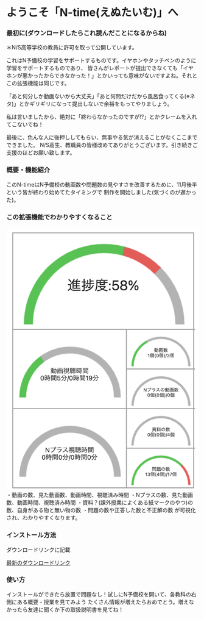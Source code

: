 # ようこそ「N-time(えぬたいむ)」へ


### 最初に(ダウンロードしたらこれ読んだことになるからね)
＊N/S高等学校の教員に許可を取って公開しています。

これはN予備校の学習をサポートするものです。イヤホンやタッチペンのように学習をサポートするものであり、
皆さんがレポートが提出できなくても「イヤホンが悪かったからできなかった！」とかいっても意味がないですよね。それとこの拡張機能は同じです。

「あと何分しか動画ないから大丈夫」「あと何問だけだから風呂食ってくる(※ネタ)」とかギリギリになって提出しないで余裕をもってやりましょう。

私は言いましたから、絶対に「終わらなかったのですが!?」とかクレームを入れてこないでね！

最後に、色んな人に後押ししてもらい、無事やる気が消えることがなくここまでできました。
N/S高生、教職員の皆様改めてありがとうございます。引き続きご支援のほどお願い致します。

### 概要・機能紹介
このN-timeはN予備校の動画数や問題数の見やすさを改善するために、11月後半という皆が終わり始めてたタイミングで
制作を開始しました(気づくのが遅かった)。

### この拡張機能でわかりやすくなること
![view](image/view.png)
・動画の数、見た動画数、動画時間、視聴済み時間
・Nプラスの数、見た動画数、動画時間、視聴済み時間
・資料？(課外授業によくある紙マークのやつ)の数、自身がある物と無い物の数
・問題の数や正答した数と不正解の数
が可視化され、わかりやすくなります。

### インストール方法
ダウンロードリンクに記載

[最新のダウンロードリンク](https://github.com/kurimogo/n-time/releases/tag/V1.0.0)

### 使い方
インストールができたら放置で問題なし！試しにN予備校を開いて、各教科の右側にある概要・授業を見てみよう
たくさん情報が増えたらおめでとう。増えなかったら友達に聞くか下の取扱説明書を見てね！
